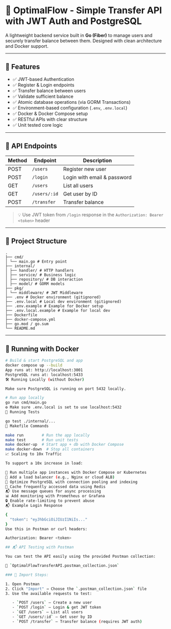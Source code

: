 # 💸 OptimalFlow - Simple Transfer API with JWT Auth and PostgreSQL

A lightweight backend service built in **Go (Fiber)** to manage users and securely transfer balance between them. Designed with clean architecture and Docker support.

---

## 🚀 Features

- ✅ JWT-based Authentication
- ✅ Register & Login endpoints
- ✅ Transfer balance between users
- ✅ Validate sufficient balance
- ✅ Atomic database operations (via GORM Transactions)
- ✅ Environment-based configuration (`.env`, `.env.local`)
- ✅ Docker & Docker Compose setup
- ✅ RESTful APIs with clear structure
- ✅ Unit tested core logic

---

## 🧪 API Endpoints

| Method | Endpoint         | Description                  
|--------|------------------|------------------------------
| POST   | `/users`         | Register new user            
| POST   | `/login`         | Login with email & password  
| GET    | `/users`         | List all users               
| GET    | `/users/:id`     | Get user by ID               
| POST   | `/transfer`      | Transfer balance             

> 💡 Use JWT token from `/login` response in the `Authorization: Bearer <token>` header

---

## 🧱 Project Structure

```
.
├── cmd/
│ └── main.go # Entry point
├── internal/
│ ├── handler/ # HTTP handlers
│ ├── service/ # Business logic
│ ├── repository/ # DB interaction
│ ├── model/ # GORM models
├── pkg/
│ └── middleware/ # JWT Middleware
├── .env # Docker environment (gitignored)
├── .env.local # Local dev environment (gitignored)
├── .env.example # Example for Docker setup
├── .env.local.example # Example for local dev
├── Dockerfile
├── docker-compose.yml
├── go.mod / go.sum
└── README.md
```

---

## 🐳 Running with Docker

```bash
# Build & start PostgreSQL and app
docker compose up --build
App runs at: http://localhost:3001
PostgreSQL runs at: localhost:5433
🛠️ Running Locally (without Docker)

Make sure PostgreSQL is running on port 5432 locally.

# Run app locally
go run cmd/main.go
⚙️ Make sure .env.local is set to use localhost:5432
🧪 Running Tests

go test ./internal/...
🧰 Makefile Commands

make run        # Run the app locally
make test       # Run unit tests
make docker-up  # Start app + db with Docker Compose
make docker-down  # Stop all containers
📈 Scaling to 10x Traffic

To support a 10x increase in load:

🧩 Run multiple app instances with Docker Compose or Kubernetes
🔀 Add a load balancer (e.g., Nginx or cloud ALB)
🧠 Optimize PostgreSQL with connection pooling and indexing
🚀 Cache frequently accessed data using Redis
📬 Use message queues for async processing
📊 Add monitoring with Prometheus or Grafana
🔒 Enable rate-limiting to prevent abuse
📬 Example Login Response

{
  "token": "eyJhbGciOiJIUzI1NiIs..."
}
Use this in Postman or curl headers:

Authorization: Bearer <token>

## 📬 API Testing with Postman

You can test the API easily using the provided Postman collection:

📂 `OptimalFlowTransferAPI.postman_collection.json`

### 📌 Import Steps:

1. Open Postman
2. Click "Import" → Choose the `.postman_collection.json` file
3. Use the available requests to test:

   - `POST /users` – Create a new user  
   - `POST /login` – Login & get JWT token  
   - `GET /users` – List all users  
   - `GET /users/:id` – Get user by ID  
   - `POST /transfer` – Transfer balance (requires JWT auth)
